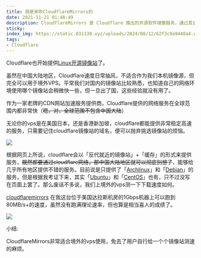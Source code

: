 ```yaml
---
title: 我是来吹CloudflareMirrors的
date: 2021-11-21 01:48:49
description: CloudflareMirrors 是 Cloudflare 推出的开源软件镜像服务，通过其全球 CDN 网络为 Linux 用户提供高速、稳定的软件包下载支持。本文重点评测其在境外 VPS 上的实际表现，涵盖 Arch Linux、Debian、Ubuntu 和 CentOS 等多个发行版的镜像加速效果。测试显示，在美国达拉斯等地区的服务器上，下载速度可达 80MB/s 以上，表现优异。尽管该服务对中国大陆用户并不友好，但在海外服务器环境中，CloudflareMirrors 可显著简化镜像源选择流程，提供一致的高质量访问体验。如果你经常使用境外 VPS，不妨试试这个一站式的镜像解决方案。
sticky:
index_img: https://static.031130.xyz/uploads/2024/08/12/62f3c9a9448a4.webp
tags:
- Cloudflare
---
```


Cloudflare也开始提供[Linux开源镜像站](https://cloudflaremirrors.com/)了。

虽然在中国大陆地区，Cloudflare速度日常抽风，不适合作为我们本机镜像源，但完全可以用于境外VPS。平常我们对国内的镜像站比较熟悉，也知道自己的网络环境使用哪个镜像站会稍微快一些，但一旦出了国，这些经验就没有用了。

作为一家老牌的CDN网站加速服务提供商，Cloudflare提供的网络服务在全球范围内都非常快（~~嗯，对，全球范围不包含中国大陆~~）

无论你的vps是在美国日本，还是香港新加坡，cloudflare都能提供非常稳定高速的服务，只需要记住cloudflare镜像站的域名，便可以抛弃挑选镜像站的烦恼。

![](https://static.031130.xyz/uploads/2024/08/12/62f3c9a9448a4.webp)

根据网页上所说，cloudflare会以「反代就近的镜像站」+「缓存」的形式来提供服务，~~既然都要通过cloudflare网络，那中国大陆地区就可以彻底别想了~~，能够给几乎所有地区提供不错的服务。目前说是只提供了「[Archlinux](https://cloudflaremirrors.com/archlinux/)」和「[Debian](https://cloudflaremirrors.com/debian/)」的服务，但是根据我考证下来，其实「[Ubuntu](https://cloudflaremirrors.com/ubuntu/)」和「[CentOS](https://cloudflaremirrors.com/centos/)」也有，只不过没写在页面上罢了。那么废话不多说，我们上境外的vps测一下下载速度如何。

[cloudflaremirrors](https://cloudflaremirrors.com/) 在我这台位于美国达拉斯机房的1Gbps机器上可以跑到80MB/s+的速度，虽然没有跑满理论速率，但也算是相当喜人的成绩了。

![](https://static.031130.xyz/uploads/2024/08/12/62f3ccc8d7c82.webp)

小结: 

CloudflareMirrors非常适合境外的vps使用，免去了用户自行给一个个镜像站测速的麻烦。
